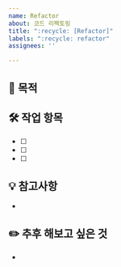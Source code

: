 ```yaml
---
name: Refactor
about: 코드 리팩토링
title: ":recycle: [Refactor]"
labels: ":recycle: refactor"
assignees: ''

---
```


## 🎯 목적


## 🛠 작업 항목
- [ ]
- [ ]
- [ ]

## 💡 참고사항
- 

## ✏️ 추후 해보고 싶은 것
-
